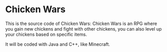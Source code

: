 # Chicken Wars

This is the source code of Chicken Wars: Chicken Wars is an RPG where you gain new chickens and fight with other chickens, you can also level up your chickens based on specific items.

It will be coded with Java and C++, like Minecraft.
